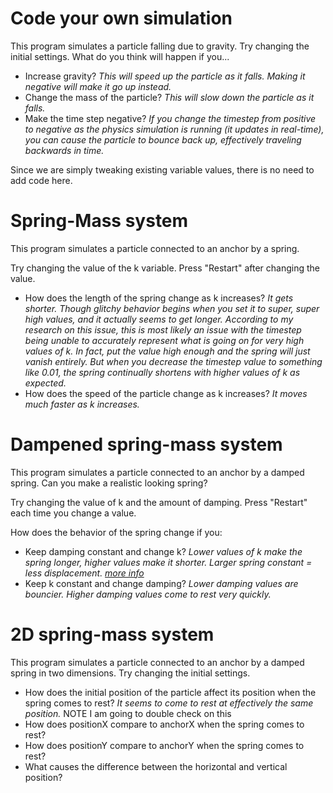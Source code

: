 # Code your own simulation

This program simulates a particle falling due to gravity. Try changing the initial settings. What do you think will happen if you...

- Increase gravity? _This will speed up the particle as it falls. Making it negative will make it go up instead._
- Change the mass of the particle? _This will slow down the particle as it falls._
- Make the time step negative? _If you change the timestep from positive to negative as the physics simulation is running (it updates in real-time), you can cause the particle to bounce back up, effectively traveling backwards in time._

Since we are simply tweaking existing variable values, there is no need to add code here.

# Spring-Mass system

This program simulates a particle connected to an anchor by a spring.

Try changing the value of the k variable. Press "Restart" after changing the value.

- How does the length of the spring change as k increases? *It gets shorter. Though glitchy behavior begins when you set it to super, super high values, and it actually seems to get longer. According to my research on this issue, this is most likely an issue with the timestep being unable to accurately represent what is going on for very high values of k. In fact, put the value high enough and the spring will just vanish entirely. But when you decrease the timestep value to something like 0.01, the spring continually shortens with higher values of k as expected.*
- How does the speed of the particle change as k increases? *It moves much faster as k increases.*

# Dampened spring-mass system

This program simulates a particle connected to an anchor by a damped spring. Can you make a realistic looking spring?

Try changing the value of k and the amount of damping. Press "Restart" each time you change a value.

How does the behavior of the spring change if you:
- Keep damping constant and change k? *Lower values of k make the spring longer, higher values make it shorter. Larger spring constant = less displacement. [more info](https://www.jamesspring.com/news/spring-constant/)*
- Keep k constant and change damping? *Lower damping values are bouncier. Higher damping values come to rest very quickly.* 

# 2D spring-mass system

This program simulates a particle connected to an anchor by a damped spring in two dimensions. Try changing the initial settings.

- How does the initial position of the particle affect its position when the spring comes to rest? *It seems to come to rest at effectively the same position.* NOTE I am going to double check on this
- How does positionX compare to anchorX when the spring comes to rest?
- How does positionY compare to anchorY when the spring comes to rest?
- What causes the difference between the horizontal and vertical position?
